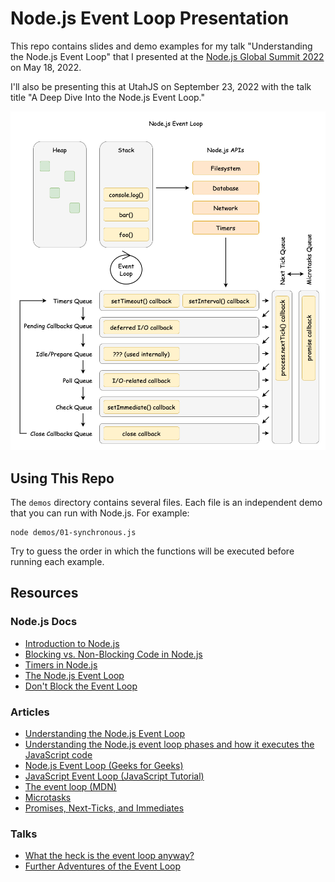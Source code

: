# Node.js Event Loop Presentation

This repo contains slides and demo examples for my talk "Understanding the Node.js Event Loop" that I presented at the [Node.js Global Summit 2022](https://www.youtube.com/watch?v=RYpivX9P8-I&t=32415s&ab_channel=GeekleOfficial) on May 18, 2022.

I'll also be presenting this at UtahJS on September 23, 2022 with the talk title "A Deep Dive Into the Node.js Event Loop."

![Node.js Event Loop](./slides/08%20Node.js%20Event%20Loop%20(Example).png)

## Using This Repo

The `demos` directory contains several files. Each file is an independent demo that you can run with Node.js. For example:

```
node demos/01-synchronous.js
```

Try to guess the order in which the functions will be executed before running each example.

## Resources

### Node.js Docs

- [Introduction to Node.js](https://nodejs.dev/learn)
- [Blocking vs. Non-Blocking Code in Node.js](https://nodejs.org/en/docs/guides/blocking-vs-non-blocking/)
- [Timers in Node.js](https://nodejs.org/en/docs/guides/timers-in-node/)
- [The Node.js Event Loop](https://nodejs.org/en/docs/guides/event-loop-timers-and-nexttick/)
- [Don't Block the Event Loop](https://nodejs.org/en/docs/guides/dont-block-the-event-loop/)

### Articles

- [Understanding the Node.js Event Loop](https://betterprogramming.pub/understanding-the-node-js-event-loop-a4030f4b0716)
- [Understanding the Node.js event loop phases and how it executes the JavaScript code](https://dev.to/lunaticmonk/understanding-the-node-js-event-loop-phases-and-how-it-executes-the-javascript-code-1j9)
- [Node.js Event Loop (Geeks for Geeks)](https://www.geeksforgeeks.org/node-js-event-loop/)
- [JavaScript Event Loop (JavaScript Tutorial)](https://www.javascripttutorial.net/javascript-event-loop/)
- [The event loop (MDN)](https://developer.mozilla.org/en-US/docs/Web/JavaScript/EventLoop)
- [Microtasks](https://javascript.info/microtask-queue)
- [Promises, Next-Ticks, and Immediates](https://blog.insiderattack.net/promises-next-ticks-and-immediates-nodejs-event-loop-part-3-9226cbe7a6aa)

### Talks

- [What the heck is the event loop anyway?](https://www.youtube.com/watch?v=8aGhZQkoFbQ&ab_channel=JSConf)
- [Further Adventures of the Event Loop](https://www.youtube.com/watch?v=u1kqx6AenYw&ab_channel=JSConf)
